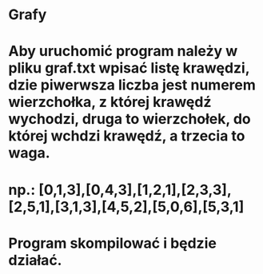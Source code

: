 # Grafy

# Aby uruchomić program należy w pliku graf.txt wpisać listę krawędzi, dzie piwerwsza liczba jest numerem wierzchołka, z której krawędź wychodzi, druga to wierzchołek, do której wchdzi krawędź, a trzecia to waga.
# np.: [0,1,3],[0,4,3],[1,2,1],[2,3,3],[2,5,1],[3,1,3],[4,5,2],[5,0,6],[5,3,1]
# Program skompilować i będzie działać.
